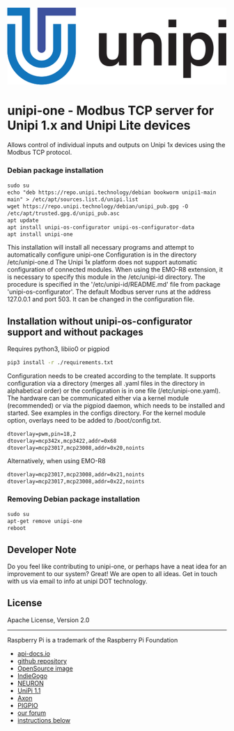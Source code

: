 ![unipi logo](https://github.com/UniPiTechnology/evok/raw/master/www/evok/js/jquery/images/unipi-logo-short-cmyk.svg?sanitize=true "UniPi logo")
# unipi-one - Modbus TCP server for Unipi 1.x and Unipi Lite devices
Allows control of individual inputs and outputs on Unipi 1x devices using the Modbus TCP protocol.

### Debian package installation
    sudo su
    echo "deb https://repo.unipi.technology/debian bookworm unipi1-main main" > /etc/apt/sources.list.d/unipi.list
    wget https://repo.unipi.technology/debian/unipi_pub.gpg -O /etc/apt/trusted.gpg.d/unipi_pub.asc
    apt update
    apt install unipi-os-configurator unipi-os-configurator-data
    apt install unipi-one
This installation will install all necessary programs and attempt to automatically configure unipi-one
Configuration is in the directory /etc/unipi-one.d
The Unipi 1x platform does not support automatic configuration of connected modules. When using the EMO-R8 extension,
it is necessary to specify this module in the /etc/unipi-id directory.
The procedure is specified in the '/etc/unipi-id/README.md' file from package 'unipi-os-configurator'.
The default Modbus server runs at the address 127.0.0.1 and port 503. It can be changed in the configuration file.

##  Installation without unipi-os-configurator support and without packages
Requires python3, libiio0 or pigpiod
```bash
pip3 install -r ./requirements.txt
```
Configuration needs to be created according to the template.
It supports configuration via a directory (merges all .yaml files in the directory in alphabetical order)
or the configuration is in one file (/etc/unipi-one.yaml).
The hardware can be communicated either via a kernel module (recommended) or via the pigpiod daemon,
which needs to be installed and started. See examples in the configs directory.
For the kernel module option, overlays need to be added to /boot/config.txt.

```
dtoverlay=pwm,pin=18,2
dtoverlay=mcp342x,mcp3422,addr=0x68
dtoverlay=mcp23017,mcp23008,addr=0x20,noints
```
Alternatively, when using EMO-R8
```
dtoverlay=mcp23017,mcp23008,addr=0x21,noints
dtoverlay=mcp23017,mcp23008,addr=0x22,noints
```


### Removing Debian package installation
    sudo su
    apt-get remove unipi-one
    reboot

## Developer Note
Do you feel like contributing to unipi-one, or perhaps have a neat idea for an improvement to our system? Great!
We are open to all ideas.
Get in touch with us via email to info at unipi DOT technology.

## License
Apache License, Version 2.0

----
Raspberry Pi is a trademark of the Raspberry Pi Foundation
- [api-docs.io](https://evok-14.api-docs.io/1.11/)
- [github repository](https://github.com/UniPiTechnology/unipi-one)
- [OpenSource image](https://files.unipi.technology/s/public?path=%2FSoftware%2FOpen-Source%20Images)
- [IndieGogo](https://www.indiegogo.com/projects/unipi-the-universal-raspberry-pi-add-on-board)
- [NEURON](https://www.unipi.technology/products/unipi-neuron-3?categoryId=2)
- [UniPi 1.1](https://www.unipi.technology/products/unipi-1-1-1-1-lite-19?categoryId=1)
- [Axon](https://www.unipi.technology/products/unipi-axon-135?categoryId=13)
- [PIGPIO](http://abyz.co.uk/rpi/pigpio/)
- [our forum](http://forum.unipi.technology/)
- [instructions below](https://github.com/UniPiTechnology/evok#installing-evok-for-neuron)
